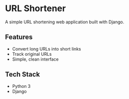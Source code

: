 # URL Shortener

A simple URL shortening web application built with Django.

## Features

- Convert long URLs into short links
- Track original URLs
- Simple, clean interface

## Tech Stack

- Python 3
- Django




